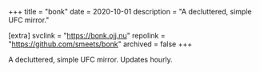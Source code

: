 +++
title = "bonk"
date = 2020-10-01
description = "A decluttered, simple UFC mirror."

[extra]
svclink = "https://bonk.ojj.nu"
repolink = "https://github.com/smeets/bonk"
archived = false
+++

A decluttered, simple UFC mirror. Updates hourly.
